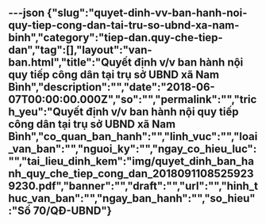 ---json
{"slug":"quyet-dinh-vv-ban-hanh-noi-quy-tiep-cong-dan-tai-tru-so-ubnd-xa-nam-binh","category":"tiep-dan.quy-che-tiep-dan","tag":[],"layout":"van-ban.html","title":"Quyết định v/v ban hành nội quy tiếp công dân tại trụ sở UBND xã Nam Bình","description":"","date":"2018-06-07T00:00:00.000Z","so":"","permalink":"","trich_yeu":"Quyết định v/v ban hành nội quy tiếp công dân tại trụ sở UBND xã Nam Bình","co_quan_ban_hanh":"","linh_vuc":"","loai_van_ban":"","nguoi_ky":"","ngay_co_hieu_luc":"","tai_lieu_dinh_kem":"img/quyet_dinh_ban_hanh_quy_che_tiep_cong_dan_20180911085259239230.pdf","banner":"","draft":"","url":"","hinh_thuc_van_ban":"","ngay_ban_hanh":"","so_hieu":"Số 70/QĐ-UBND"}
---
